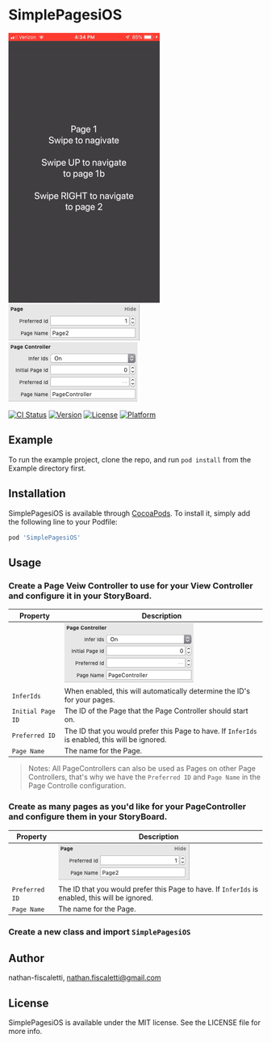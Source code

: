 # SimplePagesiOS

![An example of a Vertifal Page Controller within a Horizontal Page Controller][example]
![An example of the configuration for a Page][page-config]
![An example of the configuration for a Page Controller][page-controller-config]

[example]: https://github.com/nathan-fiscaletti/SimplePagesiOS/raw/master/Images/example.gif "Example"
[page-config]: https://github.com/nathan-fiscaletti/SimplePagesiOS/raw/master/Images/pageConfigurationExample.png "Page Config Example"
[page-controller-config]: https://github.com/nathan-fiscaletti/SimplePagesiOS/raw/master/Images/pageControllerConfigurationExample.png "Page Controller Config Example"

[![CI Status](https://img.shields.io/travis/nathan-fiscaletti/SimplePagesiOS.svg?style=flat)](https://travis-ci.org/nathan-fiscaletti/SimplePagesiOS)
[![Version](https://img.shields.io/cocoapods/v/SimplePagesiOS.svg?style=flat)](https://cocoapods.org/pods/SimplePagesiOS)
[![License](https://img.shields.io/cocoapods/l/SimplePagesiOS.svg?style=flat)](https://cocoapods.org/pods/SimplePagesiOS)
[![Platform](https://img.shields.io/cocoapods/p/SimplePagesiOS.svg?style=flat)](https://cocoapods.org/pods/SimplePagesiOS)

## Example

To run the example project, clone the repo, and run `pod install` from the Example directory first.

## Installation

SimplePagesiOS is available through [CocoaPods](https://cocoapods.org). To install
it, simply add the following line to your Podfile:

```ruby
pod 'SimplePagesiOS'
```

## Usage

### Create a **Page Veiw Controller** to use for your View Controller and configure it in your StoryBoard.


|Property|Description|
|---|---|
||![An example of the configuration for a Page Controller][page-controller-config]|
|`InferIds`|When enabled, this will automatically determine the ID's for your pages.|
|`Initial Page ID`|The ID of the Page that the Page Controller should start on.|
|`Preferred ID`|The ID that you would prefer this Page to have. If `InferIds` is enabled, this will be ignored.|
|`Page Name`|The name for the Page.|

> Notes: All PageControllers can also be used as Pages on other Page Controllers, that's why we have the `Preferred ID` and `Page Name` in the Page Controlle configuration. 

### Create as many pages as you'd like for your PageController and configure them in your StoryBoard.

|Property|Description|
|---|---|
||![An example of the configuration for a Page][page-config]|
|`Preferred ID`|The ID that you would prefer this Page to have. If `InferIds` is enabled, this will be ignored.|
|`Page Name`|The name for the Page.|

### Create a new class and import `SimplePagesiOS`

## Author

nathan-fiscaletti, nathan.fiscaletti@gmail.com

## License

SimplePagesiOS is available under the MIT license. See the LICENSE file for more info.
